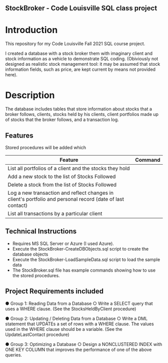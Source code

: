 ## StockBroker  - Code Louisville SQL class project


# Introduction
This repository for my Code Louisville Fall 2021 SQL course project. 

I created a database with a stock broker them with imaginary client and stock information as a vehicle to demonstrate SQL coding. (Obiviously not designed as realistic stock management tool:  it may be assumed that stock information fields, such as price, are kept current by means not provided here).

# Description

The database includes tables that store information about stocks that a broker follows, clients, stocks held by his clients, client portfolios made up of stocks that the broker follows, and a transaction log.        

## Features

Stored procedures will be added which

| Feature | Command |
| -------- | -------- |
| List all portfolios of a client and the stocks they hold |
| Add a new stock to the list of Stocks Followed |
| Delete a stock from the list of Stocks Followed|
| Log a new transaction and reflect changes in client's portfolio and personal record (date of last contact)|
| List all transactions by a particular client|

## Technical Instructions
- Requires MS SQL Server or Azure (I used Azure).
- Execute the StockBroker-CreateDBObjects.sql script to create the database objects
- Execute the StockBroker-LoadSampleData.sql script to load the sample data
- The StockBroker.sql file has example commands showing how to use the stored procedures.

## Project Requirements included
● Group 1: Reading Data from a Database
    ○ Write a SELECT query that uses a WHERE clause. (See the StocksHeldByClient procedure)

● Group 2: Updating / Deleting Data from a Database
    ○ Write a DML statement that UPDATEs a set of rows with a WHERE clause. The
values used in the WHERE clause should be a variable.  (See the UpdateLastContact procedure)

● Group 3: Optimizing a Database
    ○ Design a NONCLUSTERED INDEX with ONE KEY COLUMN that improves the
performance of one of the above queries.
